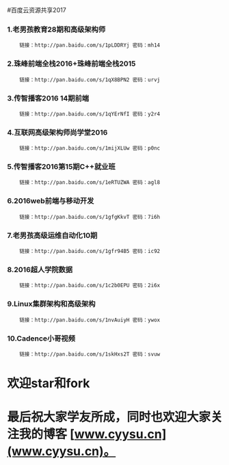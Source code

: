 #百度云资源共享2017



### 1.老男孩教育28期和高级架构师
		链接：http://pan.baidu.com/s/1pLDDRYj 密码：mh14

### 2.珠峰前端全栈2016+珠峰前端全栈2015
		链接：http://pan.baidu.com/s/1qX8BPN2 密码：urvj

### 3.传智播客2016 14期前端
		链接：http://pan.baidu.com/s/1qYErNfI 密码：y2r4

### 4.互联网高级架构师尚学堂2016
		链接：http://pan.baidu.com/s/1mijXLUw 密码：p0nc

### 5.传智播客2016第15期C++就业班
		链接：http://pan.baidu.com/s/1eRTUZWA 密码：agl8

### 6.2016web前端与移动开发
		链接：http://pan.baidu.com/s/1gfgKkvT 密码：7i6h

### 7.老男孩高级运维自动化10期
		链接：http://pan.baidu.com/s/1gfr94B5 密码：ic92
		
### 8.2016超人学院数据
		链接：http://pan.baidu.com/s/1c2b0EPU 密码：2i6x

### 9.Linux集群架构和高级架构
		链接：http://pan.baidu.com/s/1nvAuiyH 密码：ywox

### 10.Cadence小哥视频
		链接：http://pan.baidu.com/s/1skHxs2T 密码：svuw
		
# 欢迎star和fork
# 最后祝大家学友所成，同时也欢迎大家关注我的博客 [www.cyysu.cn](www.cyysu.cn)。



